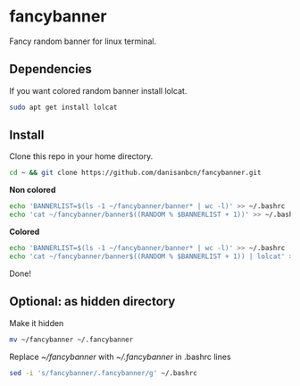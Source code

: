 # fancybanner
Fancy random banner for linux terminal.

## Dependencies

If you want colored random banner install lolcat.

```bash
sudo apt get install lolcat
```

## Install

Clone this repo in your home directory. 
```bash
cd ~ && git clone https://github.com/danisanbcn/fancybanner.git
```

**Non colored**

```bash
echo 'BANNERLIST=$(ls -1 ~/fancybanner/banner* | wc -l)' >> ~/.bashrc
echo 'cat ~/fancybanner/banner$((RANDOM % $BANNERLIST + 1))' >> ~/.bashrc
```

**Colored**

```bash
echo 'BANNERLIST=$(ls -1 ~/fancybanner/banner* | wc -l)' >> ~/.bashrc
echo 'cat ~/fancybanner/banner$((RANDOM % $BANNERLIST + 1)) | lolcat' >> ~/.bashrc
```

Done!

## Optional: as hidden directory

Make it hidden
```bash
mv ~/fancybanner ~/.fancybanner
```
Replace *~/fancybanner* with *~/.fancybanner* in .bashrc lines
```bash
sed -i 's/fancybanner/.fancybanner/g' ~/.bashrc
```

